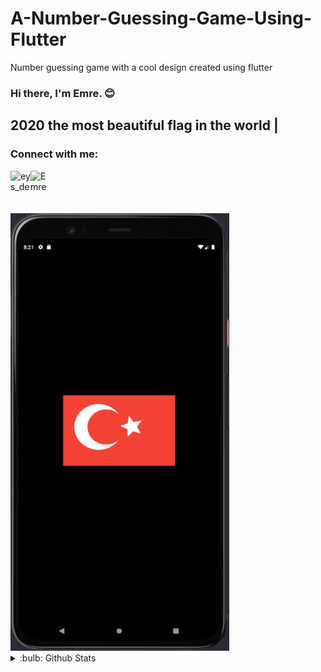 # A-Number-Guessing-Game-Using-Flutter
  Number guessing game with a cool design created using flutter


### Hi there, I'm Emre. :blush:

## 2020 the most beautiful flag in the world |

### Connect with me:

[<img height="32" width="32" alt ="eys_dev | Instagram" src="https://cdn.jsdelivr.net/npm/simple-icons@v5/icons/instagram.svg" align = "left"/>][instagram]
[<img height="32" width="32" alt="Emre Eys | LinkedIn" src="https://cdn.jsdelivr.net/npm/simple-icons@v5/icons/linkedin.svg" align = "left"/>][linkedin]

<br />
<br />
<br /><br />

<img height="700" width = "350" src="https://github.com/emreEys/Coding-the-most-beautiful-flag-of-the-world-2020-on-flutter/blob/main/Ui.png"/>


<br />

<details>
<summary>:bulb: Github Stats</summary>
<img src="https://github-readme-stats.vercel.app/api/top-langs/?username=emreEys" >
</details>

[instagram]: https://www.instagram.com/eys_dev
[linkedin]: https://www.linkedin.com/feed
